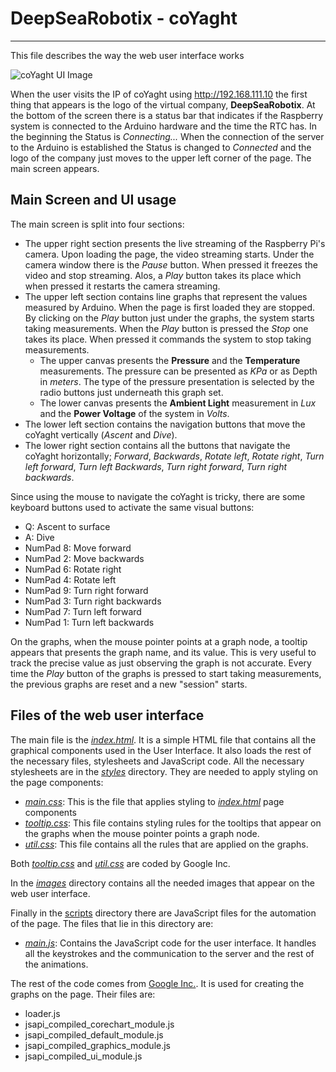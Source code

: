 # DeepSeaRobotix - coYaght
---

This file describes the way the web user interface works

![coYaght UI Image](images/coYaghtUI.gif)

When the user visits the IP of coYaght using http://192.168.111.10 the first thing that appears is the logo of the virtual company, **DeepSeaRobotix**. At the bottom of the screen there is a status bar that indicates if the Raspberry system is connected to the Arduino hardware and the time the RTC has. In the beginning the Status is _Connecting..._
When the connection of the server to the Arduino is established the Status is changed to _Connected_ and the logo of the company just moves to the upper left corner of the page. The main screen appears.

## Main Screen and UI usage

The main screen is split into four sections:

* The upper right section presents the live streaming of the Raspberry Pi's camera. Upon loading the page, the video streaming starts. Under the camera window there is the _Pause_ button. When pressed it freezes the video and stop streaming. Alos, a _Play_ button takes its place which when pressed it restarts the camera streaming.
* The upper left section contains line graphs that represent the values measured by Arduino. When the page is first loaded they are stopped. By clicking on the _Play_ button just under the graphs, the system starts taking measurements. When the _Play_ button is pressed the _Stop_ one takes its place. When pressed it commands the system to stop taking measurements.
	* The upper canvas presents the **Pressure** and the **Temperature** measurements. The pressure can be presented as _KPa_ or as Depth in _meters_. The type of the pressure presentation is selected by the radio buttons just underneath this graph set.
	* The lower canvas presents the **Ambient Light** measurement in _Lux_ and the **Power Voltage** of the system in _Volts_.
* The lower left section contains the navigation buttons that move the coYaght vertically (_Ascent_ and _Dive_).
* The lower right section contains all the buttons that navigate the coYaght horizontally; _Forward_, _Backwards_, _Rotate left_, _Rotate right_, _Turn left forward_, _Turn left Backwards_, _Turn right forward_, _Turn right backwards_.

Since using the mouse to navigate the coYaght is tricky, there are some keyboard buttons used to activate the same visual buttons:

* Q: Ascent to surface
* A: Dive
* NumPad 8: Move forward
* NumPad 2: Move backwards
* NumPad 6: Rotate right
* NumPad 4: Rotate left
* NumPad 9: Turn right forward
* NumPad 3: Turn right backwards
* NumPad 7: Turn left forward
* NumPad 1: Turn left backwards

On the graphs, when the mouse pointer points at a graph node, a tooltip appears that presents the graph name, and its value. This is very useful to track the precise value as just observing the graph is not accurate. Every time the _Play_ button of the graphs is pressed to start taking measurements, the previous graphs are reset and a new "session" starts.

## Files of the web user interface

The main file is the [_index.html_](index.html). It is a simple HTML file that contains all the graphical components used in the User Interface. It also loads the rest of the necessary files, stylesheets and JavaScript code.
All the necessary stylesheets are in the [_styles_](styles) directory. They are needed to apply styling on the page components:
* [_main.css_](styles/main.css): This is the file that applies styling to [_index.html_](index.html) page components
* [_tooltip.css_](styles/tooltip.css): This file contains styling rules for the tooltips that appear on the graphs when the mouse pointer points a graph node.
* [_util.css_](styles/util.css): This file contains all the rules that are applied on the graphs.

Both [_tooltip.css_](styles/tooltip.css) and [_util.css_](styles/util.css) are coded by Google Inc.

In the [_images_](images) directory contains all the needed images that appear on the web user interface.

Finally in the [scripts](scripts) directory there are JavaScript files for the automation of the page. The files that lie in this directory are:

* [_main.js_](scripts/main.js): Contains the JavaScript code for the user interface. It handles all the keystrokes and the communication to the server and the rest of the animations.

The rest of the code comes from [Google Inc.](https://developers.google.com/chart/). It is used for creating the graphs on the page. Their files are:
* loader.js
* jsapi_compiled_corechart_module.js
* jsapi_compiled_default_module.js
* jsapi_compiled_graphics_module.js
* jsapi_compiled_ui_module.js

